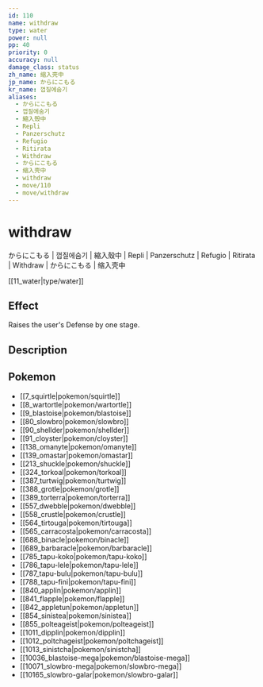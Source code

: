 ```yaml
---
id: 110
name: withdraw
type: water
power: null
pp: 40
priority: 0
accuracy: null
damage_class: status
zh_name: 缩入壳中
jp_name: からにこもる
kr_name: 껍질에숨기
aliases:
  - からにこもる
  - 껍질에숨기
  - 縮入殼中
  - Repli
  - Panzerschutz
  - Refugio
  - Ritirata
  - Withdraw
  - からにこもる
  - 缩入壳中
  - withdraw
  - move/110
  - move/withdraw
---
```

# withdraw
    
からにこもる | 껍질에숨기 | 縮入殼中 | Repli | Panzerschutz | Refugio | Ritirata | Withdraw | からにこもる | 缩入壳中

[[11_water|type/water]]

## Effect

Raises the user's Defense by one stage.

## Description



## Pokemon

- [[7_squirtle|pokemon/squirtle]]
- [[8_wartortle|pokemon/wartortle]]
- [[9_blastoise|pokemon/blastoise]]
- [[80_slowbro|pokemon/slowbro]]
- [[90_shellder|pokemon/shellder]]
- [[91_cloyster|pokemon/cloyster]]
- [[138_omanyte|pokemon/omanyte]]
- [[139_omastar|pokemon/omastar]]
- [[213_shuckle|pokemon/shuckle]]
- [[324_torkoal|pokemon/torkoal]]
- [[387_turtwig|pokemon/turtwig]]
- [[388_grotle|pokemon/grotle]]
- [[389_torterra|pokemon/torterra]]
- [[557_dwebble|pokemon/dwebble]]
- [[558_crustle|pokemon/crustle]]
- [[564_tirtouga|pokemon/tirtouga]]
- [[565_carracosta|pokemon/carracosta]]
- [[688_binacle|pokemon/binacle]]
- [[689_barbaracle|pokemon/barbaracle]]
- [[785_tapu-koko|pokemon/tapu-koko]]
- [[786_tapu-lele|pokemon/tapu-lele]]
- [[787_tapu-bulu|pokemon/tapu-bulu]]
- [[788_tapu-fini|pokemon/tapu-fini]]
- [[840_applin|pokemon/applin]]
- [[841_flapple|pokemon/flapple]]
- [[842_appletun|pokemon/appletun]]
- [[854_sinistea|pokemon/sinistea]]
- [[855_polteageist|pokemon/polteageist]]
- [[1011_dipplin|pokemon/dipplin]]
- [[1012_poltchageist|pokemon/poltchageist]]
- [[1013_sinistcha|pokemon/sinistcha]]
- [[10036_blastoise-mega|pokemon/blastoise-mega]]
- [[10071_slowbro-mega|pokemon/slowbro-mega]]
- [[10165_slowbro-galar|pokemon/slowbro-galar]]


